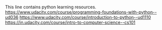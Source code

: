 This line contains python learning resources.
https://www.udacity.com/course/programming-foundations-with-python--ud036
https://www.udacity.com/course/introduction-to-python--ud1110
https://in.udacity.com/course/intro-to-computer-science--cs101
